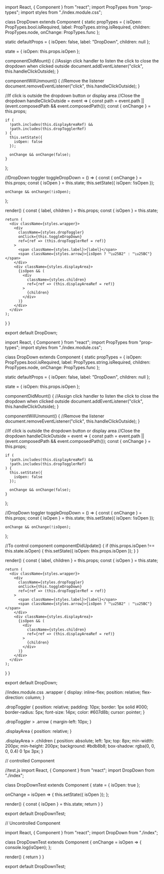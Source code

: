 import React, { Component } from "react";
import PropTypes from "prop-types";
import styles from "./index.module.css";

class DropDown extends Component {
  static propTypes = {
    isOpen: PropTypes.bool.isRequired,
    label: PropTypes.string.isRequired,
    children: PropTypes.node,
    onChange: PropTypes.func
  };

  static defaultProps = {
    isOpen: false,
    label: "DropDown",
    children: null
  };

  state = {
    isOpen: this.props.isOpen
  };

  componentDidMount() {
    //Assign click handler to listen the click to close the dropdown when clicked outside
    document.addEventListener("click", this.handleClickOutside);
  }

  componentWillUnmount() {
    //Remove the listener
    document.removeEventListener("click", this.handleClickOutside);
  }

  //If click is outside the dropdown button or display area
  //Close the dropdown
  handleClickOutside = event => {
    const path = event.path || (event.composedPath && event.composedPath());
    const { onChange } = this.props;

    if (
      !path.includes(this.displayAreaRef) &&
      !path.includes(this.dropTogglerRef)
    ) {
      this.setState({
        isOpen: false
      });

      onChange && onChange(false);
    }
  };

  //DropDown toggler
  toggleDropDown = () => {
    const { onChange } = this.props;
    const { isOpen } = this.state;
    this.setState({
      isOpen: !isOpen
    });

    onChange && onChange(!isOpen);
  };

  render() {
    const { label, children } = this.props;
    const { isOpen } = this.state;

    return (
      <div className={styles.wrapper}>
        <div
          className={styles.dropToggler}
          onClick={this.toggleDropDown}
          ref={ref => (this.dropTogglerRef = ref)}
        >
          <span className={styles.label}>{label}</span>
          <span className={styles.arrow}>{isOpen ? "\u25B2" : "\u25BC"}</span>
        </div>
        <div className={styles.displayArea}>
          {isOpen && (
            <div
              className={styles.children}
              ref={ref => (this.displayAreaRef = ref)}
            >
              {children}
            </div>
          )}
        </div>
      </div>
    );
  }
}

export default DropDown;




import React, { Component } from "react";
import PropTypes from "prop-types";
import styles from "./index.module.css";

class DropDown extends Component {
  static propTypes = {
    isOpen: PropTypes.bool.isRequired,
    label: PropTypes.string.isRequired,
    children: PropTypes.node,
    onChange: PropTypes.func
  };

  static defaultProps = {
    isOpen: false,
    label: "DropDown",
    children: null
  };

  state = {
    isOpen: this.props.isOpen
  };

  componentDidMount() {
    //Assign click handler to listen the click to close the dropdown when clicked outside
    document.addEventListener("click", this.handleClickOutside);
  }

  componentWillUnmount() {
    //Remove the listener
    document.removeEventListener("click", this.handleClickOutside);
  }

  //If click is outside the dropdown button or display area
  //Close the dropdown
  handleClickOutside = event => {
    const path = event.path || (event.composedPath && event.composedPath());
    const { onChange } = this.props;

    if (
      !path.includes(this.displayAreaRef) &&
      !path.includes(this.dropTogglerRef)
    ) {
      this.setState({
        isOpen: false
      });

      onChange && onChange(false);
    }
  };

  //DropDown toggler
  toggleDropDown = () => {
    const { onChange } = this.props;
    const { isOpen } = this.state;
    this.setState({
      isOpen: !isOpen
    });

    onChange && onChange(!isOpen);
  };

  //To control component
  componentDidUpdate() {
    if (this.props.isOpen !== this.state.isOpen) {
      this.setState({
        isOpen: this.props.isOpen
      });
    }
  }

  render() {
    const { label, children } = this.props;
    const { isOpen } = this.state;

    return (
      <div className={styles.wrapper}>
        <div
          className={styles.dropToggler}
          onClick={this.toggleDropDown}
          ref={ref => (this.dropTogglerRef = ref)}
        >
          <span className={styles.label}>{label}</span>
          <span className={styles.arrow}>{isOpen ? "\u25B2" : "\u25BC"}</span>
        </div>
        <div className={styles.displayArea}>
          {isOpen && (
            <div
              className={styles.children}
              ref={ref => (this.displayAreaRef = ref)}
            >
              {children}
            </div>
          )}
        </div>
      </div>
    );
  }
}

export default DropDown;



//index.module.css
.wrapper {
    display: inline-flex;
    position: relative;
    flex-direction: column;
  }
  
  .dropToggler {
    position: relative;
    padding: 10px;
    border: 1px solid #000;
    border-radius: 5px;
    font-size: 14px;
    color: #607d8b;
    cursor: pointer;
  }
  
  .dropToggler > .arrow {
    margin-left: 10px;
  }
  
  .displayArea {
    position: relative;
  }
  
  .displayArea > .children {
    position: absolute;
    left: 1px;
    top: 8px;
    min-width: 200px;
    min-height: 200px;
    background: #bdb8b8;
    box-shadow: rgba(0, 0, 0, 0.4) 0 1px 3px;
  }

// controlled Component

  //test.js
import React, { Component } from "react";
import DropDown from "./index";

class DropDownTest extends Component {
  state = {
    isOpen: true
  };

  onChange = isOpen => {
    this.setState({
      isOpen
    });
  };

  render() {
    const { isOpen } = this.state;
    return <DropDown isOpen={isOpen} onChange={this.onChange} />
  }
}

export default DropDownTest;


// Uncontrolled Component

import React, { Component } from "react";
import DropDown from "./index";

class DropDownTest extends Component {
  onChange = isOpen => {
    console.log(isOpen);
  };

  render() {
    return <DropDown isOpen={true} onChange={this.onChange} />
  }
}

export default DropDownTest;